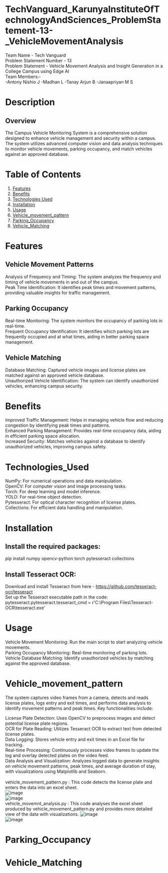 # TechVanguard_KarunyaInstituteOfTechnologyAndSciences_ProblemStatement-13-_VehicleMovementAnalysis <br/>
Team Name - Tech Vanguard<br/>
Problem Statement Number - 13<br/>
Problem Statement - Vehicle Movement Analysis and Insight Generation in a College Campus using Edge AI <br/>
Team Members:-<br/>
-Antony Nishio J
-Madhan L
-Tanay Arjun B
-Janaapriyan M S
<br/>

# Description<br/>
## Overview <br/>
The Campus Vehicle Monitoring System is a comprehensive solution designed to enhance vehicle management and security within a campus. The system utilizes advanced computer vision and data analysis techniques to monitor vehicle movements, parking occupancy, and match vehicles against an approved database.<br/>
# Table of Contents
1. [Features](#Features)
2. [Benefits](#Benefits)
3. [Technologies Used](#Technologies_Used)
4. [Installation](#installation)
5. [Usage](#usage)
6. [Vehicle_movement_pattern](#Vehicle_movement_pattern)
7. [Parking_Occupancy](#Parking_Occupancy)
8. [Vehicle_Matching](#Vehicle_Matching)

# Features<br/>
## Vehicle Movement Patterns <br/>
Analysis of Frequency and Timing: The system analyzes the frequency and timing of vehicle movements in and out of the campus.<br/>
Peak Time Identification: It identifies peak times and movement patterns, providing valuable insights for traffic management.<br/>
## Parking Occupancy <br/>
Real-time Monitoring: The system monitors the occupancy of parking lots in real-time.<br/>
Frequent Occupancy Identification: It identifies which parking lots are frequently occupied and at what times, aiding in better parking space management.<br/>
## Vehicle Matching <br/>
Database Matching: Captured vehicle images and license plates are matched against an approved vehicle database.<br/>
Unauthorized Vehicle Identification: The system can identify unauthorized vehicles, enhancing campus security.<br/>
# Benefits<br/>
Improved Traffic Management: Helps in managing vehicle flow and reducing congestion by identifying peak times and patterns.<br/>
Enhanced Parking Management: Provides real-time occupancy data, aiding in efficient parking space allocation.<br/>
Increased Security: Matches vehicles against a database to identify unauthorized vehicles, improving campus safety.<br/>
# Technologies_Used<br/>
NumPy: For numerical operations and data manipulation.<br/>
OpenCV: For computer vision and image processing tasks.<br/>
Torch: For deep learning and model inference.<br/>
YOLO: For real-time object detection.<br/>
Pytesseract: For optical character recognition of license plates.<br/>
Collections: For efficient data handling and manipulation.<br/>

# Installation<br/>
## Install the required packages:<br/>
pip install numpy opencv-python torch pytesseract collections<br/>
## Install Tesseract OCR:<br/>
Download and install Tesseract from here - https://github.com/tesseract-ocr/tesseract<br/>
Set up the Tesseract executable path in the code: pytesseract.pytesseract.tesseract_cmd = r'C:\Program Files\Tesseract-OCR\tesseract.exe'
<br/>
# Usage<br/>
Vehicle Movement Monitoring: Run the main script to start analyzing vehicle movements.<br/>
Parking Occupancy Monitoring: Real-time monitoring of parking lots.<br/>
Vehicle Database Matching: Identify unauthorized vehicles by matching against the approved database.<br/>

# Vehicle_movement_pattern<br/>
The system captures video frames from a camera, detects and reads license plates, logs entry and exit times, and performs data analysis to identify movement patterns and peak times. Key functionalities include:<br/>

License Plate Detection: Uses OpenCV to preprocess images and detect potential license plate regions.<br/>
OCR for Plate Reading: Utilizes Tesseract OCR to extract text from detected license plates.<br/>
Data Logging: Stores vehicle entry and exit times in an Excel file for tracking.<br/>
Real-time Processing: Continuously processes video frames to update the log and overlay detected plates on the video feed.<br/>
Data Analysis and Visualization: Analyzes logged data to generate insights on vehicle movement patterns, peak times, and average duration of stay, with visualizations using Matplotlib and Seaborn.<br/>
<br/>
vehicle_movement_pattern.py : This code detects the license plate and enters the data into an excel sheet.<br/>
![image](https://github.com/AntonyNishio/TechVanguard_KarunyaInstituteOfTechnologyAndSciences_ProblemStatement-13-_VehicleMovementAnalysis/assets/110011339/f2bf81a9-bc49-484c-b8f4-4aaa11dc8399)
<br/>
![image](https://github.com/AntonyNishio/TechVanguard_KarunyaInstituteOfTechnologyAndSciences_ProblemStatement-13-_VehicleMovementAnalysis/assets/110011339/2f4557c9-95b9-4c48-b02b-396ca5a2f74d)
<br/>
vehicle_movemnt_analysis.py : This code analyses the excel sheet produced by vehicle_movement_pattern.py and provides more detailed view of the data with visualizations.
![image](https://github.com/AntonyNishio/TechVanguard_KarunyaInstituteOfTechnologyAndSciences_ProblemStatement-13-_VehicleMovementAnalysis/assets/110011339/63e9f46d-1da9-4f05-9be5-ccc10adcadee)
<br/>
![image](https://github.com/AntonyNishio/TechVanguard_KarunyaInstituteOfTechnologyAndSciences_ProblemStatement-13-_VehicleMovementAnalysis/assets/110011339/bdfca5dc-e992-400b-ad6a-bbbe376dfd1b)

# Parking_Occupancy <br/>


# Vehicle_Matching <br/>

